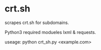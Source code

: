 # crt.sh
scrapes crt.sh for subdomains.

Python3
required modueles lxml & requests.

useage:
python crt_sh.py <example.com>
